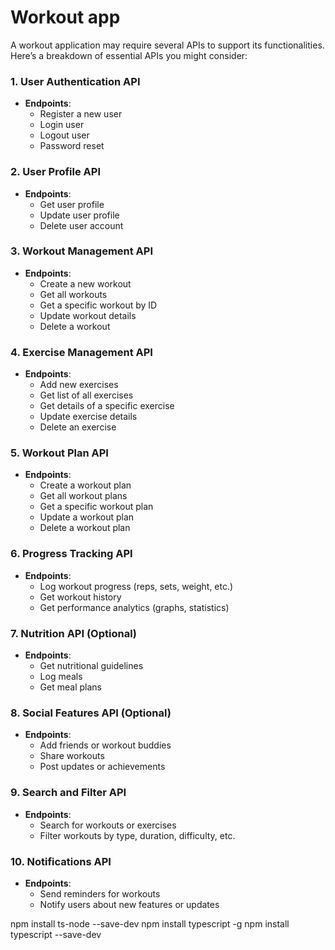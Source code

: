 # Workout app

A workout application may require several APIs to support its functionalities. Here’s a breakdown of essential APIs you might consider:

### 1. **User Authentication API**

-   **Endpoints**:
    -   Register a new user
    -   Login user
    -   Logout user
    -   Password reset

### 2. **User Profile API**

-   **Endpoints**:
    -   Get user profile
    -   Update user profile
    -   Delete user account

### 3. **Workout Management API**

-   **Endpoints**:
    -   Create a new workout
    -   Get all workouts
    -   Get a specific workout by ID
    -   Update workout details
    -   Delete a workout

### 4. **Exercise Management API**

-   **Endpoints**:
    -   Add new exercises
    -   Get list of all exercises
    -   Get details of a specific exercise
    -   Update exercise details
    -   Delete an exercise

### 5. **Workout Plan API**

-   **Endpoints**:
    -   Create a workout plan
    -   Get all workout plans
    -   Get a specific workout plan
    -   Update a workout plan
    -   Delete a workout plan

### 6. **Progress Tracking API**

-   **Endpoints**:
    -   Log workout progress (reps, sets, weight, etc.)
    -   Get workout history
    -   Get performance analytics (graphs, statistics)

### 7. **Nutrition API (Optional)**

-   **Endpoints**:
    -   Get nutritional guidelines
    -   Log meals
    -   Get meal plans

### 8. **Social Features API (Optional)**

-   **Endpoints**:
    -   Add friends or workout buddies
    -   Share workouts
    -   Post updates or achievements

### 9. **Search and Filter API**

-   **Endpoints**:
    -   Search for workouts or exercises
    -   Filter workouts by type, duration, difficulty, etc.

### 10. **Notifications API**

-   **Endpoints**:
    -   Send reminders for workouts
    -   Notify users about new features or updates

npm install ts-node --save-dev
npm install typescript -g
npm install typescript --save-dev

